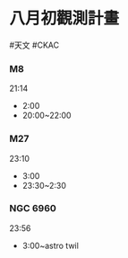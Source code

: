 # 八月初觀測計畫
#天文 #CKAC 

### M8
21:14
- 2:00
- 20:00~22:00

### M27
23:10
- 3:00
- 23:30~2:30


### NGC 6960
23:56
- 3:00~astro twil

